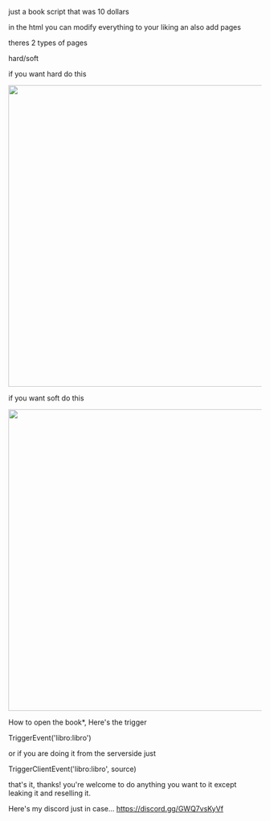 just a book script that was 10 dollars

in the html you can modify everything to your liking an also add pages

theres 2 types of pages

hard/soft

if you want hard do this

<div class="hard"><img src="portada.png" width="800" height="600"></div>


if you want soft do this

<div><img src="portada.png" width="800" height="600"></div>


How to open the book*, Here's the trigger

TriggerEvent('libro:libro')

or if you are doing it from the serverside just 

TriggerClientEvent('libro:libro', source)


that's it, thanks!
you're welcome to do anything you want to it except leaking it and reselling it.


Here's my discord just in case...
https://discord.gg/GWQ7vsKyVf